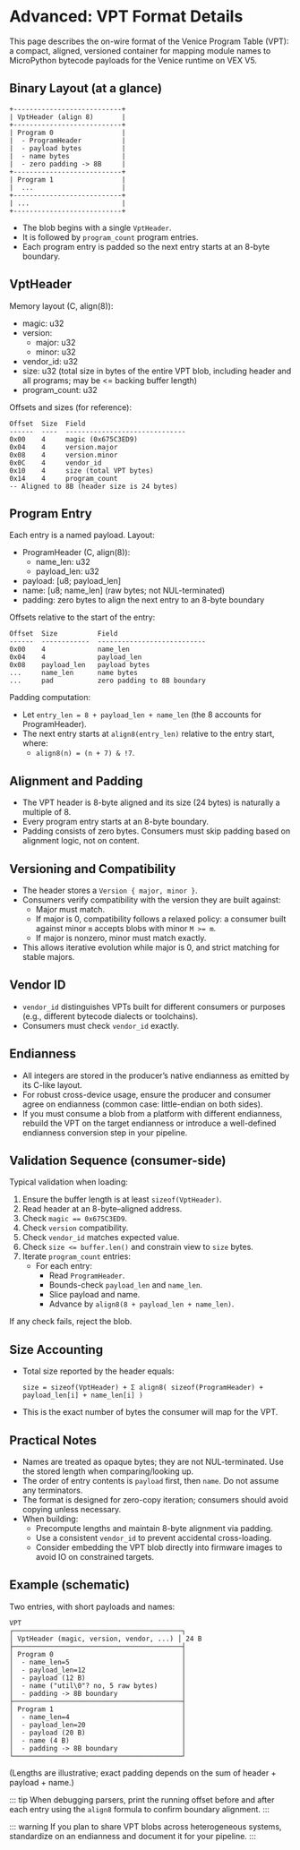 # Advanced: VPT Format Details

This page describes the on-wire format of the Venice Program Table (VPT): a compact, aligned, versioned container for mapping module names to MicroPython bytecode payloads for the Venice runtime on VEX V5.

## Binary Layout (at a glance)

~~~
+---------------------------+
| VptHeader (align 8)       |
+---------------------------+
| Program 0                 |
|  - ProgramHeader          |
|  - payload bytes          |
|  - name bytes             |
|  - zero padding -> 8B     |
+---------------------------+
| Program 1                 |
|  ...                      |
+---------------------------+
| ...                       |
+---------------------------+
~~~

- The blob begins with a single `VptHeader`.
- It is followed by `program_count` program entries.
- Each program entry is padded so the next entry starts at an 8-byte boundary.

## VptHeader

Memory layout (C, align(8)):

- magic: u32
- version:
  - major: u32
  - minor: u32
- vendor_id: u32
- size: u32 (total size in bytes of the entire VPT blob, including header and all programs; may be <= backing buffer length)
- program_count: u32

Offsets and sizes (for reference):

~~~
Offset  Size  Field
------  ----  ------------------------------
0x00    4     magic (0x675C3ED9)
0x04    4     version.major
0x08    4     version.minor
0x0C    4     vendor_id
0x10    4     size (total VPT bytes)
0x14    4     program_count
-- Aligned to 8B (header size is 24 bytes)
~~~

## Program Entry

Each entry is a named payload. Layout:

- ProgramHeader (C, align(8)):
  - name_len: u32
  - payload_len: u32
- payload: [u8; payload_len]
- name: [u8; name_len] (raw bytes; not NUL-terminated)
- padding: zero bytes to align the next entry to an 8-byte boundary

Offsets relative to the start of the entry:

~~~
Offset  Size          Field
------  ------------  ---------------------------
0x00    4             name_len
0x04    4             payload_len
0x08    payload_len   payload bytes
...     name_len      name bytes
...     pad           zero padding to 8B boundary
~~~

Padding computation:

- Let `entry_len = 8 + payload_len + name_len` (the 8 accounts for ProgramHeader).
- The next entry starts at `align8(entry_len)` relative to the entry start, where:
  - `align8(n) = (n + 7) & !7`.

## Alignment and Padding

- The VPT header is 8-byte aligned and its size (24 bytes) is naturally a multiple of 8.
- Every program entry starts at an 8-byte boundary.
- Padding consists of zero bytes. Consumers must skip padding based on alignment logic, not on content.

## Versioning and Compatibility

- The header stores a `Version { major, minor }`.
- Consumers verify compatibility with the version they are built against:
  - Major must match.
  - If major is 0, compatibility follows a relaxed policy: a consumer built against minor `m` accepts blobs with minor `M >= m`.
  - If major is nonzero, minor must match exactly.
- This allows iterative evolution while major is 0, and strict matching for stable majors.

## Vendor ID

- `vendor_id` distinguishes VPTs built for different consumers or purposes (e.g., different bytecode dialects or toolchains).
- Consumers must check `vendor_id` exactly.

## Endianness

- All integers are stored in the producer’s native endianness as emitted by its C-like layout.
- For robust cross-device usage, ensure the producer and consumer agree on endianness (common case: little-endian on both sides).
- If you must consume a blob from a platform with different endianness, rebuild the VPT on the target endianness or introduce a well-defined endianness conversion step in your pipeline.

## Validation Sequence (consumer-side)

Typical validation when loading:

1. Ensure the buffer length is at least `sizeof(VptHeader)`.
2. Read header at an 8-byte–aligned address.
3. Check `magic == 0x675C3ED9`.
4. Check `version` compatibility.
5. Check `vendor_id` matches expected value.
6. Check `size <= buffer.len()` and constrain view to `size` bytes.
7. Iterate `program_count` entries:
   - For each entry:
     - Read `ProgramHeader`.
     - Bounds-check `payload_len` and `name_len`.
     - Slice payload and name.
     - Advance by `align8(8 + payload_len + name_len)`.

If any check fails, reject the blob.

## Size Accounting

- Total size reported by the header equals:

  `size = sizeof(VptHeader) + Σ align8( sizeof(ProgramHeader) + payload_len[i] + name_len[i] )`

- This is the exact number of bytes the consumer will map for the VPT.

## Practical Notes

- Names are treated as opaque bytes; they are not NUL-terminated. Use the stored length when comparing/looking up.
- The order of entry contents is `payload` first, then `name`. Do not assume any terminators.
- The format is designed for zero-copy iteration; consumers should avoid copying unless necessary.
- When building:
  - Precompute lengths and maintain 8-byte alignment via padding.
  - Use a consistent `vendor_id` to prevent accidental cross-loading.
  - Consider embedding the VPT blob directly into firmware images to avoid IO on constrained targets.

## Example (schematic)

Two entries, with short payloads and names:

~~~
VPT
┌──────────────────────────────────────────┐
│ VptHeader (magic, version, vendor, ...) │ 24 B
├──────────────────────────────────────────┤
│ Program 0                                │
│  - name_len=5                            │
│  - payload_len=12                        │
│  - payload (12 B)                        │
│  - name ("util\0"? no, 5 raw bytes)      │
│  - padding -> 8B boundary                │
├──────────────────────────────────────────┤
│ Program 1                                │
│  - name_len=4                            │
│  - payload_len=20                        │
│  - payload (20 B)                        │
│  - name (4 B)                            │
│  - padding -> 8B boundary                │
└──────────────────────────────────────────┘
~~~

(Lengths are illustrative; exact padding depends on the sum of header + payload + name.)

::: tip
When debugging parsers, print the running offset before and after each entry using the `align8` formula to confirm boundary alignment.
:::

::: warning
If you plan to share VPT blobs across heterogeneous systems, standardize on an endianness and document it for your pipeline.
:::
